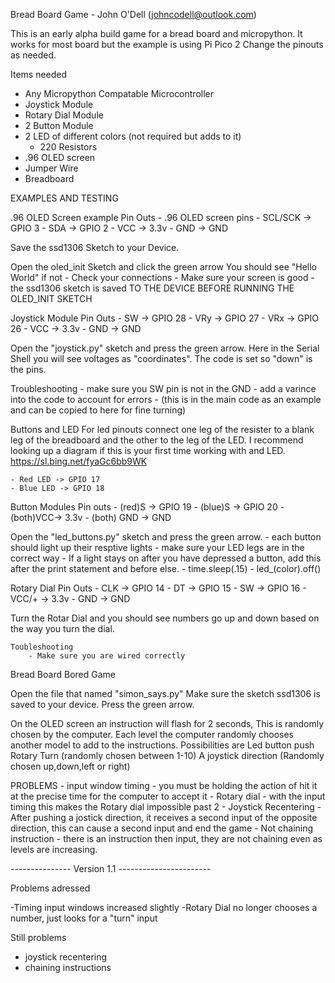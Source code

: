 Bread Board Game - John O'Dell (johncodell@outlook.com)

This is an early alpha build game for a bread board and micropython.
It works for most board but the example is using Pi Pico 2
Change the pinouts as needed.

Items needed
- Any Micropython Compatable Microcontroller
- Joystick Module
- Rotary Dial Module
- 2 Button Module
- 2 LED of different colors (not required but adds to it)
    - 220 Resistors
- .96 OLED screen
- Jumper Wire
- Breadboard

EXAMPLES AND TESTING

.96 OLED Screen example
Pin Outs 
    - .96 OLED screen pins
    - SCL/SCK -> GPIO 3
    - SDA -> GPIO 2
    - VCC -> 3.3v
    - GND -> GND

Save the ssd1306 Sketch to your Device. 

Open the oled_init Sketch and click the green arrow
You should see "Hello World" if not
    - Check your connections
    - Make sure your screen is good
    - the ssd1306 sketch is saved TO THE DEVICE BEFORE 
    RUNNING THE OLED_INIT SKETCH


Joystick Module
Pin Outs 
    - SW -> GPIO 28
    - VRy -> GPIO 27
    - VRx -> GPIO 26
    - VCC -> 3.3v
    - GND -> GND

Open the "joystick.py" sketch and press the green arrow.
Here in the Serial Shell you will see voltages as "coordinates".
The code is set so "down" is the pins.

Troubleshooting
    - make sure you SW pin is not in the GND
    - add a varince into the code to account for errors
        - (this is in the main code as an example and can be copied to here for fine turning)


Buttons and LED
For led pinouts connect one leg of the resister to
a blank leg of the breadboard and the other to the leg
of the LED. I recommend looking up a diagram if this is 
your first time working with and LED. https://sl.bing.net/fyaGc6bb9WK

    - Red LED -> GPIO 17
    - Blue LED -> GPIO 18
Button Modules
Pin outs
    - (red)S -> GPIO 19
    - (blue)S -> GPIO 20
    - (both)VCC-> 3.3v
    - (both) GND -> GND

Open the "led_buttons.py" sketch and press the green arrow.
    - each button should light up their resptive lights
    - make sure your LED legs are in the correct way
    - If a light stays on after you have depressed a button,
    add this after the print statement and before else.
        - time.sleep(.15)
        - led_(color).off()

Rotary Dial
Pin Outs
    - CLK -> GPIO 14
    - DT -> GPIO 15
    - SW -> GPIO 16
    - VCC/+ -> 3.3v
    - GND -> GND

Turn the Rotar Dial and you should see numbers go up and down
based on the way you turn the dial.

    Toubleshooting
        - Make sure you are wired correctly

Bread Board Bored Game

Open the file that named "simon_says.py"
Make sure the sketch ssd1306 is saved to your device.
Press the green arrow.

On the OLED screen an instruction will flash for 2 seconds,
This is randomly chosen by the computer. Each level the computer
randomly chooses another model to add to the instructions.
Possibilities are
Led button push
Rotary Turn (randomly chosen between 1-10)
A joystick direction (Randomly chosen up,down,left or right)

PROBLEMS
    - input window timing
        - you must be holding the action of hit it at the precise time
        for the computer to accept it
    - Rotary dial
        - with the input timing this makes the Rotary dial impossible past
        2
    - Joystick Recentering
        - After pushing a jostick direction, it receives a second input of 
        the opposite direction, this can cause a second input and end the game
    - Not chaining instruction
        - there is an instruction then input, they are not chaining even as levels
        are increasing.

--------------- Version 1.1 -----------------------

Problems adressed

-Timing input windows increased slightly
-Rotary Dial no longer chooses a number, just looks for a "turn" input

Still problems
- joystick recentering
- chaining instructions
